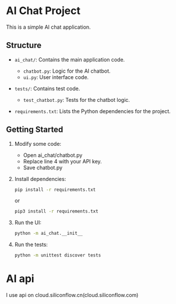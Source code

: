 # AI Chat Project

This is a simple AI chat application.

## Structure

- `ai_chat/`: Contains the main application code.
  - `chatbot.py`: Logic for the AI chatbot.
  - `ui.py`: User interface code.

- `tests/`: Contains test code.
  - `test_chatbot.py`: Tests for the chatbot logic.

- `requirements.txt`: Lists the Python dependencies for the project.

## Getting Started

1. Modify some code:
   - Open ai_chat/chatbot.py
   - Replace line 4 <token> with your API key.
   - Save chatbot.py

2. Install dependencies:
   ```bash
   pip install -r requirements.txt
   ```
   or
   ```bash
   pip3 install -r requirements.txt
   ```

3. Run the UI:
   ```bash
   python -m ai_chat.__init__
   ```

4. Run the tests:
   ```bash
   python -m unittest discover tests
   ``` 

# AI api

I use api on cloud.siliconflow.cn(cloud.siliconflow.com)
